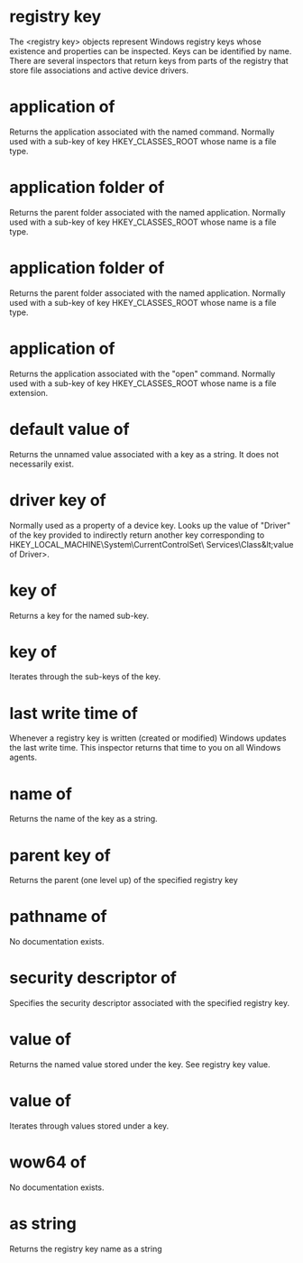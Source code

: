 # registry key

The &lt;registry key&gt; objects represent Windows registry keys whose existence and properties can be inspected. Keys can be identified by name. There are several inspectors that return keys from parts of the registry that store file associations and active device drivers.

# application <string> of <registry key>

Returns the application associated with the named command. Normally used with a sub-key of key HKEY_CLASSES_ROOT whose name is a file type.

# application folder <string> of <registry key>

Returns the parent folder associated with the named application. Normally used with a sub-key of key HKEY_CLASSES_ROOT whose name is a file type.

# application folder of <registry key>

Returns the parent folder associated with the named application. Normally used with a sub-key of key HKEY_CLASSES_ROOT whose name is a file type.

# application of <registry key>

Returns the application associated with the &quot;open&quot; command. Normally used with a sub-key of key HKEY_CLASSES_ROOT whose name is a file extension.

# default value of <registry key>

Returns the unnamed value associated with a key as a string. It does not necessarily exist.

# driver key of <registry key>

Normally used as a property of a device key. Looks up the value of &quot;Driver&quot; of the key provided to indirectly return another key corresponding to HKEY_LOCAL_MACHINE\System\CurrentControlSet\ Services\Class\&lt;value of Driver&gt;.

# key <string> of <registry key>

Returns a key for the named sub-key.

# key of <registry key>

Iterates through the sub-keys of the key.

# last write time of <registry key>

Whenever a registry key is written (created or modified) Windows updates the last write time. This inspector returns that time to you on all Windows agents.

# name of <registry key>

Returns the name of the key as a string.

# parent key of <registry key>

Returns the parent (one level up) of the specified registry key

# pathname of <registry key>

No documentation exists.

# security descriptor of <registry key>

Specifies the security descriptor associated with the specified registry key.

# value <string> of <registry key>

Returns the named value stored under the key. See registry key value.

# value of <registry key>

Iterates through values stored under a key.

# wow64 of <registry key>

No documentation exists.

# <registry key> as string

Returns the registry key name as a string
